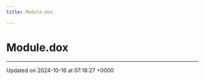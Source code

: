 ```yaml
---
title: Module.dox

---
```


# Module.dox








-------------------------------

Updated on 2024-10-16 at 07:18:27 +0000
